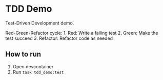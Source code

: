 # TDD Demo

Test-Driven Development demo.

Red-Green-Refactor cycle:
	1. Red: Write a failing test
	2. Green: Make the test succeed
	3. Refactor: Refactor code as needed

## How to run

1. Open devcontainer
2. Run `task tdd_demo:test`
